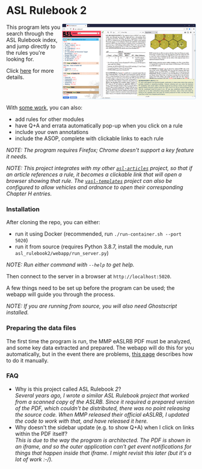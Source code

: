 # ASL Rulebook 2

<img align="right" src="doc/features/images/asl-rulebook2.small.png">
This program lets you search through the ASL Rulebook index, and jump directly to the rules you're looking for.

Click [here](doc/features/) for more details.
<br clear="all">

With [some work](doc/extend.md), you can also:
- add rules for other modules
- have Q+A and errata automatically pop-up when you click on a rule
- include your own annotations
- include the ASOP, complete with clickable links to each rule

*NOTE: The program requires Firefox; Chrome doesn't support a key feature it needs.*

*NOTE: This project integrates with my other [`asl-articles`](https://github.com/pacman-ghost/asl-articles) project, so that if an article references a rule, it becomes a clickable link that will open a browser showing that rule. The [`vasl-templates`](https://github.com/pacman-ghost/vasl-templates) project can also be configured to allow vehicles and ordnance to open their corresponding Chapter H entries.*

### Installation

After cloning the repo, you can either:
- run it using Docker (recommended, run `./run-container.sh --port 5020`)
- run it from source (requires Python 3.8.7, install the module, run `asl_rulebook2/webapp/run_server.py`)

*NOTE: Run either command with `--help` to get help.*

Then connect to the server in a browser at `http://localhost:5020`.

A few things need to be set up before the program can be used; the webapp will guide you through the process.

*NOTE: If you are running from source, you will also need Ghostscript installed.*

### Preparing the data files

The first time the program is run, the MMP eASLRB PDF must be analyzed, and some key data extracted and prepared. The webapp will do this for you automatically, but in the event there are problems, [this page](doc/prepare.md) describes how to do it manually.

### FAQ

- Why is this project called ASL Rulebook *2*? <br> *Several years ago, I wrote a similar *ASL Rulebook* project that worked from a scanned copy of the ASLRB. Since it required a prepared version of the PDF, which couldn't be distributed, there was no point releasing the source code. When MMP released their official eASLRB, I updated the code to work with that, and have released it here.*
- Why doesn't the sidebar update (e.g. to show Q+A) when I click on links within the PDF itself? <br> *This is due to the way the program is architected. The PDF is shown in an iframe, and so the outer application can't get event notifications for things that happen inside that iframe. I might revisit this later (but it's a *lot* of work :-/).*
